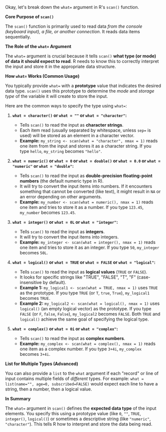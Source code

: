 Okay, let's break down the `what=` argument in R's `scan()` function.

**Core Purpose of `scan()`**

The `scan()` function is primarily used to read data *from the console (keyboard input), a file, or another connection*. It reads data items sequentially.

**The Role of the `what=` Argument**

The `what=` argument is crucial because it tells `scan()` **what type (or mode) of data it should expect to read**. R needs to know this to correctly interpret the input and store it in the appropriate data structure.

**How `what=` Works (Common Usage)**

You typically provide `what=` with a **prototype** value that indicates the desired data type. `scan()` uses this prototype to determine the *mode* and *storage type* of the variable it will create to store the input.

Here are the common ways to specify the type using `what=`:

1.  **`what = character()` or `what = ""` or `what = "character"`:**
    *   Tells `scan()` to read the input as **character strings**.
    *   Each item read (usually separated by whitespace, unless `sep=` is used) will be stored as an element in a character vector.
    *   **Example:** `my_string <- scan(what = "character", nmax = 1)` reads one item from the input and stores it as a character string. If you type `hello`, `my_string` becomes `"hello"`.

2.  **`what = numeric()` or `what = 0` or `what = double()` or `what = 0.0` or `what = "numeric"` or `what = "double"`:**
    *   Tells `scan()` to read the input as **double-precision floating-point numbers** (the default numeric type in R).
    *   It will try to convert the input items into numbers. If it encounters something that cannot be converted (like text), it might result in `NA` or an error depending on other arguments.
    *   **Example:** `my_number <- scan(what = numeric(), nmax = 1)` reads one item and tries to store it as a number. If you type `123.45`, `my_number` becomes `123.45`.

3.  **`what = integer()` or `what = 0L` or `what = "integer"`:**
    *   Tells `scan()` to read the input as **integers**.
    *   It will try to convert the input items into integers.
    *   **Example:** `my_integer <- scan(what = integer(), nmax = 1)` reads one item and tries to store it as an integer. If you type `50`, `my_integer` becomes `50L`.

4.  **`what = logical()` or `what = TRUE` or `what = FALSE` or `what = "logical"`:**
    *   Tells `scan()` to read the input as **logical values** (`TRUE` or `FALSE`).
    *   It looks for specific strings like "TRUE", "FALSE", "T", "F" (case-insensitive by default).
    *   **Example 1:** `my_logical1 <- scan(what = TRUE, nmax = 1)` uses `TRUE` as the prototype. If you type `TRUE` (or `T`, `true`, `True`), `my_logical1` becomes `TRUE`.
    *   **Example 2:** `my_logical2 <- scan(what = logical(), nmax = 1)` uses `logical()` (an empty logical vector) as the prototype. If you type `FALSE` (or `F`, `false`, `False`), `my_logical2` becomes `FALSE`. Both `TRUE` and `logical()` achieve the same goal of specifying the logical type.

5.  **`what = complex()` or `what = 0i` or `what = "complex"`:**
    *   Tells `scan()` to read the input as **complex numbers**.
    *   **Example:** `my_complex <- scan(what = complex(), nmax = 1)` reads one item as a complex number. If you type `3+4i`, `my_complex` becomes `3+4i`.

**List for Multiple Types (Advanced)**

You can also provide a `list` to the `what` argument if each "record" or line of input contains multiple fields of *different* types. For example: `what = list(name="", age=0, subscribed=FALSE)` would expect each line to have a string, then a number, then a logical value.

**In Summary**

The `what=` argument in `scan()` defines the **expected data type** of the input elements. You specify this using a prototype value (like `0`, `""`, `TRUE`, `integer()`, `logical()`) or sometimes a descriptive string (like `"numeric"`, `"character"`). This tells R how to interpret and store the data being read.